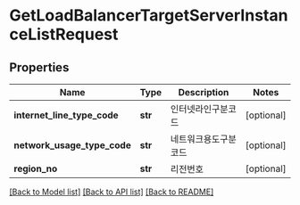 # GetLoadBalancerTargetServerInstanceListRequest

## Properties
Name | Type | Description | Notes
------------ | ------------- | ------------- | -------------
**internet_line_type_code** | **str** | 인터넷라인구분코드 | [optional] 
**network_usage_type_code** | **str** | 네트워크용도구분코드 | [optional] 
**region_no** | **str** | 리전번호 | [optional] 

[[Back to Model list]](../README.md#documentation-for-models) [[Back to API list]](../README.md#documentation-for-api-endpoints) [[Back to README]](../README.md)


